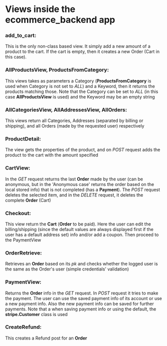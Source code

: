 # Views inside the ecommerce_backend app

### add_to_cart:

This is the only non-class based view. It simply add a new amount of a product to the cart. If the cart is empty, then it creates a new Order (Cart in this case).


### AllProductsView, ProductsFromCategory:

This views takes as parameters a Category (__ProductsFromCategory__ is used when Category is not set to _ALL_) and a Keyword, then it returns the products matching those. Note that the Category can be set to _ALL_ (in this case __AllProductsView__ is used) and the Keyword may be an empty string

###  AllCategoriesView, AllAddressesView, AllOrders:

This views return all Categories, Addresses (separated by billing or shipping), and all Orders (made by the requested user) respectively

### ProductDetail:

The view gets the properties of the product, and on _POST_ request adds the product to the cart with the amount specified

### CartView:

In the _GET_ request returns the last __Order__ made by the user (can be anonymous, but in the 'Anonymous case' returns the order based on the local stored info) that is not completed (has a __Payment__). The _POST_ request deletes the selected item, and in the _DELETE_ request, it deletes the complete __Order__ (Cart)

### Checkout:

This view return the __Cart__ (__Order__ to be paid). Here the user can edit the billing/shipping (since the default values are always displayed first if the user has a default address set) info and/or add a coupon. Then proceed to the PaymentView

### OrderRetrieve:

Retrieves an __Order__ based on its _pk_ and checks whether the logged user is the same as the Order's user (simple credentials' validation)

### PaymentView:

Returns the __Order__ info in the _GET_ request. In _POST_ request it tries to make the payment. The user can use the saved payment info of its account or use a new payment info. Also the new payment info can be saved for further payments. Note that a when saving payment info or using the default, the __stripe.Customer__ class is used


### CreateRefund:

This creates a Refund post for an __Order__
